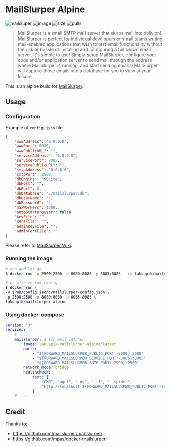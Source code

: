 # MailSlurper Alpine

![mailsluper](https://img.shields.io/badge/mailslurper%20version-1.14.1-blue)
![image](https://img.shields.io/docker/v/lakuapik/mailslurper-alpine?label=docker%20image%20version&sort=semver)
![size](https://img.shields.io/docker/image-size/lakuapik/mailslurper-alpine?sort=semver&label=docker%20image%20size)
![pulls](https://img.shields.io/docker/pulls/lakuapik/mailslurper-alpine)

> MailSlurper is a small SMTP mail server that slurps mail into oblivion! MailSlurper is perfect for individual developers or small teams writing mail-enabled applications that wish to test email functionality without the risk or hassle of installing and configuring a full blown email server. It's simple to use! Simply setup MailSlurper, configure your code and/or application server to send mail through the address where MailSlurper is running, and start sending emails! MailSlurper will capture those emails into a database for you to view at your leisure.

This is an alpine build for [MailSlurper](https://github.com/mailslurper/mailslurper).

## Usage

### Configuration

Example of `config.json` file

```json
{
    "wwwAddress": "0.0.0.0",
    "wwwPort": 8080,
    "wwwPublicURL": "",
    "serviceAddress": "0.0.0.0",
    "servicePort": 8085,
    "servicePublicURL": "",
    "smtpAddress": "0.0.0.0",
    "smtpPort": 2500,
    "dbEngine": "SQLite",
    "dbHost": "",
    "dbPort": 0,
    "dbDatabase": "./mailslurper.db",
    "dbUserName": "",
    "dbPassword": "",
    "maxWorkers": 1000,
    "autoStartBrowser": false,
    "keyFile": "",
    "certFile": "",
    "adminKeyFile": "",
    "adminCertFile": ""
}
```

Please refer to [MailSlurper Wiki](https://github.com/mailslurper/mailslurper/wiki).

### Running the image

```sh
# run and let go
$ docker run -p 2500:2500 -p 8080:8080 -p 8085:8085 --rm lakuapik/mailslurper-alpine

# or with custom config
$ docker run \
-v $PWD/config.json:/mailslurper/config.json \
-p 2500:2500 -p 8080:8080 -p 8085:8085 \
lakuapik/mailslurper-alpine
```

### Using docker-compose

```yml
version: "3"
services:
    # ....
    mailslurper: # for mail catcher
        image: lakuapik/mailslurper-alpine:latest
        ports:
            - "${FORWARD_MAILSLURPER_PUBLIC_PORT:-8080}:8080"
            - "${FORWARD_MAILSLURPER_SERVICE_PORT:-8085}:8085"
            - "${FORWARD_MAILSLURPER_SMTP_PORT:-2500}:2500"
        network_mode: bridge
        healthcheck:
            test: [
                "CMD", "wget", "-nv", "-t1", "--spider",
                "http://localhost:${FORWARD_MAILSLURPER_PUBLIC_PORT:-8080}"
            ]
    # ....
```

## Credit

Thanks to:
- https://github.com/mailslurper/mailslurper/
- https://github.com/mpas/docker-mailslurper
